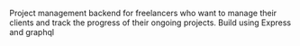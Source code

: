 Project management backend for freelancers who want to manage their clients and track the progress of their ongoing projects.
Build using Express and graphql
